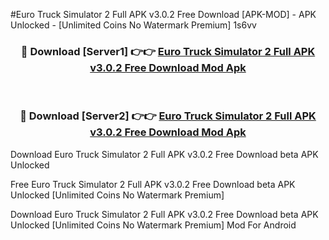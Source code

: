 #Euro Truck Simulator 2 Full APK v3.0.2 Free Download [APK-MOD] - APK Unlocked - [Unlimited Coins No Watermark Premium] 1s6vv



<div align="center">

<h3>🔴 Download [Server1] 👉👉 <a href="https://momento.my/?title=Euro_Truck_Simulator_2_Full_APK_v3.0.2_Free_Download">Euro Truck Simulator 2 Full APK v3.0.2 Free Download Mod Apk</a></h3><br>

<h3>🔴 Download [Server2] 👉👉 <a href="https://momento.my/?title=Euro_Truck_Simulator_2_Full_APK_v3.0.2_Free_Download">Euro Truck Simulator 2 Full APK v3.0.2 Free Download Mod Apk</a></h3>
</div>



Download Euro Truck Simulator 2 Full APK v3.0.2 Free Download beta APK Unlocked

Free Euro Truck Simulator 2 Full APK v3.0.2 Free Download beta APK Unlocked [Unlimited Coins No Watermark Premium]

Download Euro Truck Simulator 2 Full APK v3.0.2 Free Download beta APK Unlocked [Unlimited Coins No Watermark Premium] Mod For Android
